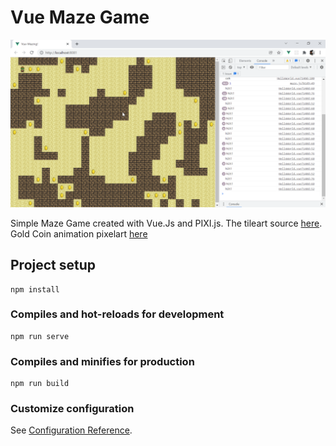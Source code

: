 # Vue Maze Game

![preview](https://github.com/damarkrisnandi/vue-maze-game/blob/master/src/assets/update_030222.png)

Simple Maze Game created with Vue.Js and PIXI.js. The tileart source [here](https://opengameart.org/content/lots-of-free-2d-tiles-and-sprites-by-hyptosis). Gold Coin animation pixelart [here](https://opengameart.org/content/spinning-gold-coin)
## Project setup
```
npm install
```

### Compiles and hot-reloads for development
```
npm run serve
```

### Compiles and minifies for production
```
npm run build
```

### Customize configuration
See [Configuration Reference](https://cli.vuejs.org/config/).
